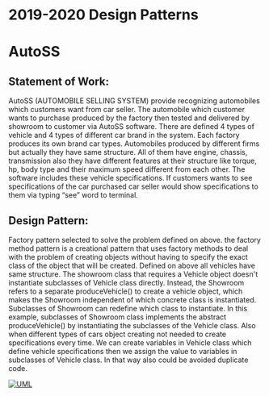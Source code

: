 
# 2019-2020 Design Patterns

# AutoSS

## Statement of Work:
AutoSS (AUTOMOBILE SELLING SYSTEM) provide recognizing automobiles which customers want from car seller. The automobile which customer wants to purchase produced by the factory then tested and delivered by showroom to customer via AutoSS software. There are defined 4 types of vehicle and 4 types of different car brand in the system. Each factory produces its own brand car types. Automobiles produced by different firms but actually they have same structure. All of them have engine, chassis, transmission also they have different features at their structure like torque, hp, body type and their maximum speed different from each other. The software includes these vehicle specifications. If customers wants to see specifications of the car purchased car seller would show specifications to them via typing “see” word to terminal.

## Design Pattern:
Factory pattern selected to solve the problem defined on above. the factory method pattern is a creational pattern that uses factory methods to deal with the problem of creating objects without having to specify the exact class of the object that will be created. Defined on above all vehicles have same structure. The showroom class that requires a Vehicle object doesn't instantiate subclasses of Vehicle class directly. Instead, the Showroom refers to a separate produceVehicle() to create a vehicle object, which makes the Showroom independent of which concrete class is instantiated. Subclasses of Showroom can redefine which class to instantiate. In this example, subclasses of Showroom class implements the abstract produceVehicle() by instantiating the subclasses of the Vehicle class. Also when different types of cars object creating not needed to create specifications every time. We can create variables in Vehicle class which define vehicle specifications then we assign the value to variables in subclasses of Vehicle class. In that way also could be avoided duplicate code.

[![UML](https://i.imgyukle.com/2020/04/24/QfjZcP.jpg)]()
